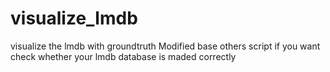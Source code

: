 # visualize_lmdb
visualize the lmdb with groundtruth
Modified base others script
if you want check whether your lmdb database is maded correctly
